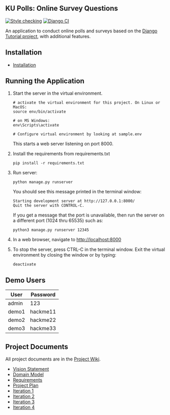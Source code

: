 ## KU Polls: Online Survey Questions 
[![Style checking](https://github.com/caneledip/ku-polls/actions/workflows/style-checking.yml/badge.svg)](https://github.com/caneledip/ku-polls/actions/workflows/style-checking.yml)
[![Django CI](https://github.com/caneledip/ku-polls/actions/workflows/django.yml/badge.svg)](https://github.com/caneledip/ku-polls/actions/workflows/django.yml)

An application to conduct online polls and surveys based
on the [Django Tutorial project](https://docs.djangoproject.com/en/5.1/intro/tutorial01/), with
additional features.

## Installation

- [Installation](Installation.md)

## Running the Application
1. Start the server in the virtual environment. 
   ```
   # activate the virtual environment for this project. On Linux or MacOS:
   source env/bin/activate

   # on MS Windows:
   env\Scripts\activate

   # Configure virtual environment by looking at sample.env
   ```
   This starts a web server listening on port 8000.

2. Install the requirements from requirements.txt
   ```
   pip install -r requirements.txt
   ```

3. Run server:
   ```
   python manage.py runserver
   ```
   You should see this message printed in the terminal window:
   ```
   Starting development server at http://127.0.0.1:8000/
   Quit the server with CONTROL-C.
   ```
   If you get a message that the port is unavailable, then run the server on a different port (1024 thru 65535) such as:
   ```
   python3 manage.py runserver 12345
   ```

4. In a web browser, navigate to <http://localhost:8000>

5. To stop the server, press CTRL-C in the terminal window. Exit the virtual environment by closing the window or by typing:
   ```
   deactivate
   ```

## Demo Users
| User | Password |
|----|-----|
|admin|123|
|demo1|hackme11|
|demo2|hackme22|
|demo3|hackme33|


## Project Documents

All project documents are in the [Project Wiki](../../wiki/Home).

- [Vision Statement](../../wiki/Vision%20Statement)
- [Domain Model](../../wiki/Domain%Model)
- [Requirements](../../wiki/Requirements)
- [Project Plan](../../wiki/Project%20Plan)
- [Iteration 1](../../wiki/Iteration%201)
- [Iteration 2](../../wiki/Iteration%202)
- [Iteration 3](../../wiki/Iteration%203)
- [Iteration 4](../../wiki/Iteration%204)